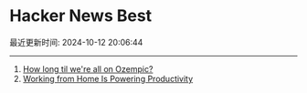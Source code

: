 # Hacker News Best

最近更新时间: 2024-10-12 20:06:44

--- 
1. [How long til we're all on Ozempic?](https://asteriskmag.com/issues/07/how-long-til-were-all-on-ozempic) 
2. [Working from Home Is Powering Productivity](https://www.imf.org/en/Publications/fandd/issues/2024/09/working-from-home-is-powering-productivity-bloom) 
